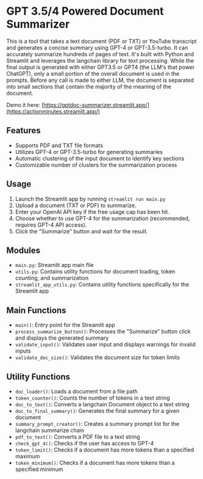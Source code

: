 # **GPT 3.5/4 Powered Document Summarizer**

This is a tool that takes a text document (PDF or TXT) or YouTube transcript and generates a concise summary using GPT-4 or GPT-3.5-turbo. It can accurately summarize hundreds of pages of text. It's built with Python and Streamlit and leverages the langchain library for text processing.
While the final output is generated with either GPT3.5 or GPT4 (the LLM's that power ChatGPT), only a small portion of the overall document is used in the prompts. Before any call is made to either LLM, the document is separated into
small sections that contain the majority of the meaning of the document. 

Demo it here: [https://gptdoc-summarizer.streamlit.app/](https://actionminutes.streamlit.app/)

## Features

- Supports PDF and TXT file formats
- Utilizes GPT-4 or GPT-3.5-turbo for generating summaries
- Automatic clustering of the input document to identify key sections
- Customizable number of clusters for the summarization process

## Usage

1. Launch the Streamlit app by running `streamlit run main.py`
2. Upload a document (TXT or PDF) to summarize.
3. Enter your OpenAI API key if the free usage cap has been hit.
4. Choose whether to use GPT-4 for the summarization (recommended, requires GPT-4 API access).
5. Click the "Summarize" button and wait for the result.

## Modules

- `main.py`: Streamlit app main file
- `utils.py`: Contains utility functions for document loading, token counting, and summarization
- `streamlit_app_utils.py`: Contains utility functions specifically for the Streamlit app

## Main Functions

- `main()`: Entry point for the Streamlit app
- `process_summarize_button()`: Processes the "Summarize" button click and displays the generated summary
- `validate_input()`: Validates user input and displays warnings for invalid inputs
- `validate_doc_size()`: Validates the document size for token limits

## Utility Functions

- `doc_loader()`: Loads a document from a file path
- `token_counter()`: Counts the number of tokens in a text string
- `doc_to_text()`: Converts a langchain Document object to a text string
- `doc_to_final_summary()`: Generates the final summary for a given document
- `summary_prompt_creator()`: Creates a summary prompt list for the langchain summarize chain
- `pdf_to_text()`: Converts a PDF file to a text string
- `check_gpt_4()`: Checks if the user has access to GPT-4
- `token_limit()`: Checks if a document has more tokens than a specified maximum
- `token_minimum()`: Checks if a document has more tokens than a specified minimum





